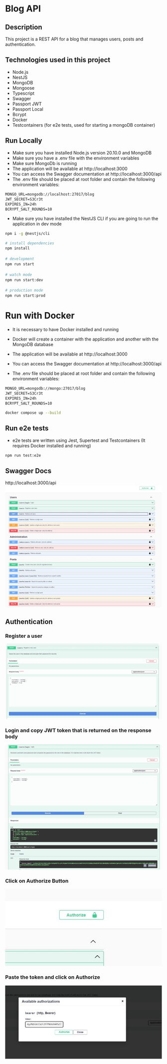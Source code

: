 # Blog API

## Description
This project is a REST API for a blog that manages users, posts and authentication.

## Technologies used in this project
- Node.js
- NestJS
- MongoDB
- Mongoose
- Typescript
- Swagger
- Passport JWT
- Passport Local
- Bcrypt
- Docker
- Testcontainers (for e2e tests, used for starting a mongoDB container)

## Run Locally
- Make sure you have installed Node.js version 20.10.0 and MongoDB
- Make sure you have a .env file with the environment variables
- Make sure MongoDb is running
- The application will be available at http://localhost:3000
- You can access the Swagger documentation at http://localhost:3000/api
- The .env file should be placed at root folder and contain the following environment variables:
```dotenv
MONGO_URL=mongodb://localhost:27017/blog
JWT_SECRET=S3Cr3t
EXPIRES_IN=24h
BCRYPT_SALT_ROUNDS=10
```
- Make sure you have installed the NestJS CLI if you are going to run the application in dev mode
```bash
npm i -g @nestjs/cli
```
```bash
# install dependencies
npm install

# development
npm run start

# watch mode
npm run start:dev

# production mode
npm run start:prod
```
# Run with Docker
- It is necessary to have Docker installed and running
- Docker will create a container with the application and another with the MongoDB database
- The application will be available at http://localhost:3000
- You can access the Swagger documentation at http://localhost:3000/api

- The .env file should be placed at root folder and contain the following environment variables:
```dotenv
MONGO_URL=mongodb://mongo:27017/blog
JWT_SECRET=S3Cr3t
EXPIRES_IN=24h
BCRYPT_SALT_ROUNDS=10
```

```bash
docker compose up --build
```

## Run e2e tests
- e2e tests are written using Jest, Supertest and Testcontainers (It requires Docker installed and running)
```bash
npm run test:e2e
```

## Swagger Docs
http://localhost:3000/api
![swagger](/pictures/swagger_api.JPG "Swagger")

## Authentication

### Register a user
![register](/pictures/register.JPG "register")
### Login and copy JWT token that is returned on the response body
![login](/pictures/login.JPG "login")
### Click on Authorize Button
![auth_button](/pictures/auth_button.JPG "auth_button")
### Paste the token and click on Authorize
![auth_pop_up](/pictures/auth_pop_up.JPG "auth_pop_up")

